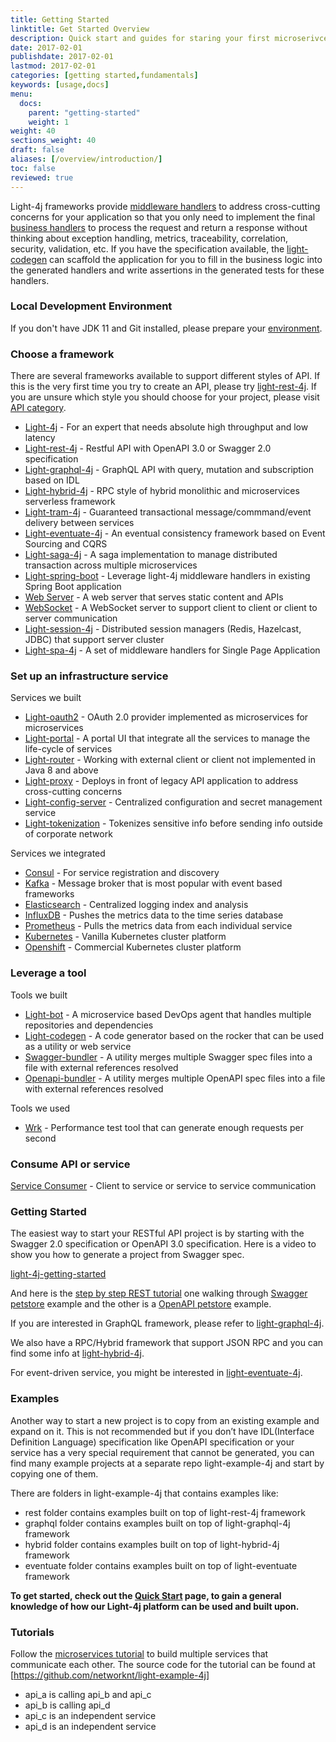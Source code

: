 ```yaml
---
title: Getting Started
linktitle: Get Started Overview
description: Quick start and guides for staring your first microserivce on your preferred operating system.
date: 2017-02-01
publishdate: 2017-02-01
lastmod: 2017-02-01
categories: [getting started,fundamentals]
keywords: [usage,docs]
menu:
  docs:
    parent: "getting-started"
    weight: 1
weight: 40
sections_weight: 40
draft: false
aliases: [/overview/introduction/]
toc: false
reviewed: true
---
```


Light-4j frameworks provide [middleware handlers][] to address cross-cutting concerns for your application so that you only need to implement the final [business handlers][] to process the request and return a response without thinking about exception handling, metrics, traceability, correlation, security, validation, etc. If you have the specification available, the [light-codegen][] can scaffold the application for you to fill in the business logic into the generated handlers and write assertions in the generated tests for these handlers. 

### Local Development Environment

If you don't have JDK 11 and Git installed, please prepare your [environment][]. 

### Choose a framework

There are several frameworks available to support different styles of API. If this is the very first time you try to create an API, please try [light-rest-4j][]. If you are unsure which style you should choose for your project, please visit [API category][].

* [Light-4j][] - For an expert that needs absolute high throughput and low latency
* [Light-rest-4j][] - Restful API with OpenAPI 3.0 or Swagger 2.0 specification
* [Light-graphql-4j][] - GraphQL API with query, mutation and subscription based on IDL
* [Light-hybrid-4j][] - RPC style of hybrid monolithic and microservices serverless framework
* [Light-tram-4j][] - Guaranteed transactional message/commmand/event delivery between services
* [Light-eventuate-4j][] - An eventual consistency framework based on Event Sourcing and CQRS
* [Light-saga-4j][] - A saga implementation to manage distributed transaction across multiple microservices
* [Light-spring-boot][] - Leverage light-4j middleware handlers in existing Spring Boot application
* [Web Server][] - A web server that serves static content and APIs
* [WebSocket][] - A WebSocket server to support client to client or client to server communication
* [Light-session-4j][] - Distributed session managers (Redis, Hazelcast, JDBC) that support server cluster
* [Light-spa-4j][] - A set of middleware handlers for Single Page Application

### Set up an infrastructure service

Services we built

* [Light-oauth2][] - OAuth 2.0 provider implemented as microservices for microservices
* [Light-portal][] - A portal UI that integrate all the services to manage the life-cycle of services
* [Light-router][] - Working with external client or client not implemented in Java 8 and above
* [Light-proxy][] - Deploys in front of legacy API application to address cross-cutting concerns
* [Light-config-server][] - Centralized configuration and secret management service
* [Light-tokenization][] - Tokenizes sensitive info before sending info outside of corporate network

Services we integrated

* [Consul][] - For service registration and discovery
* [Kafka][] - Message broker that is most popular with event based frameworks
* [Elasticsearch][] - Centralized logging index and analysis
* [InfluxDB][] - Pushes the metrics data to the time series database 
* [Prometheus][] - Pulls the metrics data from each individual service
* [Kubernetes][] - Vanilla Kubernetes cluster platform
* [Openshift][] - Commercial Kubernetes cluster platform

### Leverage a tool

Tools we built

* [Light-bot][] - A microservice based DevOps agent that handles multiple repositories and dependencies
* [Light-codegen] - A code generator based on the rocker that can be used as a utility or web service
* [Swagger-bundler][] - A utility merges multiple Swagger spec files into a file with external references resolved
* [Openapi-bundler][] - A utility merges multiple OpenAPI spec files into a file with external references resolved

Tools we used

* [Wrk][] - Performance test tool that can generate enough requests per second

### Consume API or service

[Service Consumer][] - Client to service or service to service communication


### Getting Started

The easiest way to start your RESTful API project is by starting with the Swagger 2.0 specification or OpenAPI 3.0 specification. Here is a video to show you how to generate a project from Swagger spec.

[light-4j-getting-started](https://youtu.be/xSJhF1LcE0Q)


And here is the [step by step REST tutorial][] one walking through [Swagger petstore][] example and
the other is a [OpenAPI petstore][] example.

If you are interested in GraphQL framework, please refer to [light-graphql-4j][].

We also have a RPC/Hybrid framework that support JSON RPC and you can find some info at
[light-hybrid-4j][].

For event-driven service, you might be interested in [light-eventuate-4j][].


### Examples

Another way to start a new project is to copy from an existing example and expand on it. This is not recommended but if you don’t have IDL(Interface Definition Language) specification like OpenAPI specification or your service has a very special requirement that cannot be generated, you can find many example projects at a separate repo light-example-4j and start by copying one of them.

There are folders in light-example-4j that contains examples like:

* rest folder contains examples built on top of light-rest-4j framework
* graphql folder contains examples built on top of light-graphql-4j framework
* hybrid folder contains examples built on top of light-hybrid-4j framework
* eventuate folder contains examples built on top of light-eventuate framework

**To get started, check out the [Quick Start][] page, to gain a general knowledge of how our Light-4j platform can be used and built upon.**


### Tutorials

Follow the [microservices tutorial][] to build multiple services that communicate each other. The 
source code for the tutorial can be found at [https://github.com/networknt/light-example-4j]

* api_a is calling api_b and api_c
* api_b is calling api_d
* api_c is an independent service
* api_d is an independent service


[step by step REST tutorial]: /tutorial/rest/
[Swagger petstore]: /tutorial/rest/swagger/petstore/
[OpenAPI petstore]: /tutorial/rest/openapi/petstore/
[light-example-4j]: https://github.com/networknt/light-example-4j
[Quick Start]: /tutorial/rest/swagger/ms-chain/quickstart
[microservices tutorial]: /tutorial/

[environment]: /getting-started/environment/
[API category]: /architecture/category/
[middleware handlers]: /architecture/middleware-handler/
[business handlers]: /architecture/business-handler/
[Light-4j]: /style/light-4j/
[Light-rest-4j]: /style/light-rest-4j/
[Light-graphql-4j]: /style/light-graphql-4j/
[Light-hybrid-4j]: /style/light-hybrid-4j/
[Light-tram-4j]: /style/light-tram-4j/
[Light-eventuate-4j]: /style/light-eventuate-4j/
[Light-saga-4j]: /style/light-saga-4j/
[Light-spring-boot]: /style/light-spring-boot/
[Web Server]: /style/webserver/
[WebSocket]: /style/websocket/
[Light-session-4j]: /style/light-session-4j/
[Light-spa-4j]: /style/light-spa-4j/

[Light-oauth2]: /service/oauth/
[Light-portal]: /service/portal/
[Light-router]: /service/router/
[Light-proxy]: /service/proxy/
[Light-config-server]: /service/config/
[Light-tokenization]: /service/tokenization/

[Consul]: /service/consul/
[Kafka]: /service/kafka/
[Elasticsearch]: /service/elasticsearch/
[Grafana]: /service/grafana/
[InfluxDB]: /service/influxdb/
[Prometheus]: /service/prometheus/
[Kubernetes]: /service/kubernetes/
[Openshift]: /service/openshift/


[light-codegen]: /tool/light-codegen/
[Light-bot]: /tool/light-bot/
[Swagger-bundler]: https://github.com/networknt/swagger-bundler
[Openapi-bundler]: https://github.com/networknt/openapi-bundler
[Wrk]: /tool/wrk-perf/
[Service Consumer]: /consumer/
